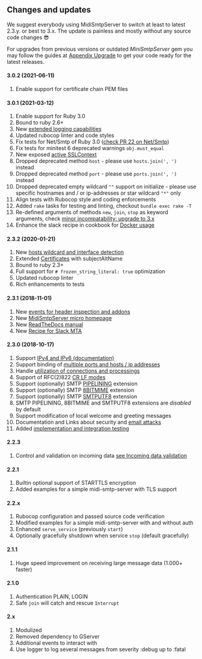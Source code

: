 ## Changes and updates

We suggest everybody using MidiSmtpServer to switch at least to latest 2.3.y. or best to 3.x. The update is painless and mostly without any source code changes :sunglasses:

For upgrades from previous versions or outdated _MiniSmtpServer_ gem you may follow the guides at [Appendix Upgrade](https://midi-smtp-server.readthedocs.io/appendix_upgrade/) to get your code ready for the latest releases.

#### 3.0.2 (2021-06-11)

1. Enable support for certificate chain PEM files


#### 3.0.1 (2021-03-12)

1. Enable support for Ruby 3.0
2. Bound to ruby 2.6+
3. New [extended logging capabilities](https://midi-smtp-server.readthedocs.io/feature_logging/)
4. Updated rubocop linter and code styles
5. Fix tests for Net/Smtp of Ruby 3.0 ([check PR 22 on Net/Smtp](https://github.com/ruby/net-smtp/pull/22))
6. Fix tests for minitest 6 deprecated warnings `obj.must_equal`
7. New exposed [active SSLContext](https://midi-smtp-server.readthedocs.io/feature_encryption/#expose-active-sslcontext)
8. Dropped deprecated method `host` - please use `hosts.join(', ')` instead
9. Dropped deprecated method `port` - please use `ports.join(', ')` instead
10. Dropped deprecated empty wildcard `""` support on initialize - please use specific hostnames and / or ip-addresses or star wildcard `"*"` only
11. Align tests with Rubocop style and coding enforcements
12. Added `rake` tasks for testing and linting, checkout `bundle exec rake -T`
13. Re-defined arguments of methods `new`, `join`, `stop` as keyword arguments, check [minor incompatability: upgrade to 3.x](https://midi-smtp-server.readthedocs.io/appendix_upgrade/#upgrade-to-3x)
14. Enhance the slack recipe in cookbook for [Docker usage](https://github.com/4commerce-technologies-AG/midi-smtp-server/tree/master/cookbook/recipe-slack)


#### 2.3.2 (2020-01-21)

1. New [hosts wildcard and interface detection](https://midi-smtp-server.readthedocs.io/instantiate/#hosts-wildcard-interface-detection)
2. Extended [Certificates](https://midi-smtp-server.readthedocs.io/feature_encryption/#certificates) with subjectAltName
3. Bound to ruby 2.3+
4. Full support for `# frozen_string_literal: true` optimization
5. Updated rubocop linter
6. Rich enhancements to tests


#### 2.3.1 (2018-11-01)

1. New [events for header inspection and addons](https://midi-smtp-server.readthedocs.io/using_events/#adding-and-testing-headers)
2. New [MidiSmtpServer micro homepage](https://4commerce-technologies-ag.github.io/midi-smtp-server/)
3. New [ReadTheDocs manual](https://midi-smtp-server.readthedocs.io/)
4. New [Recipe for Slack MTA](https://midi-smtp-server.readthedocs.io/cookbook_recipe_slack_mta/)


#### 2.3.0 (2018-10-17)

1. Support [IPv4 and IPv6 (documentation)](https://midi-smtp-server.readthedocs.io/instantiate/#ipv4-and-ipv6-ready)
2. Support binding of [multiple ports and hosts / ip addresses](https://midi-smtp-server.readthedocs.io/instantiate/#ports-and-addresses)
3. Handle [utilization of connections and processings](https://midi-smtp-server.readthedocs.io/feature_utilization/)
4. Support of RFC(2)822 [CR LF modes](https://midi-smtp-server.readthedocs.io/feature_cr_lf_modes/)
5. Support (optionally) SMTP [PIPELINING](https://tools.ietf.org/html/rfc2920) extension
6. Support (optionally) SMTP [8BITMIME](https://midi-smtp-server.readthedocs.io/feature_8bitmime_smtputf8/) extension
7. Support (optionally) SMTP [SMTPUTF8](https://midi-smtp-server.readthedocs.io/feature_8bitmime_smtputf8/) extension
8. SMTP PIPELINING, 8BITMIME and SMTPUTF8 extensions are _disabled_ by default
9. Support modification of local welcome and greeting messages
10. Documentation and Links about security and [email attacks](https://midi-smtp-server.readthedocs.io/appendix_security/#attacks-on-email-communication)
11. Added [implementation and integration testing](https://github.com/4commerce-technologies-AG/midi-smtp-server#reliable-code)


#### 2.2.3

1. Control and validation on incoming data [see Incoming data validation](https://midi-smtp-server.readthedocs.io/using_events/#incoming-data-validation)


#### 2.2.1

1. Builtin optional support of STARTTLS encryption
2. Added examples for a simple midi-smtp-server with TLS support


#### 2.2.x

1. Rubocop configuration and passed source code verification
2. Modified examples for a simple midi-smtp-server with and without auth
3. Enhanced `serve_service` (previously `start`)
4. Optionally gracefully shutdown when service `stop` (default gracefully)


#### 2.1.1

1. Huge speed improvement on receiving large message data (1.000+ faster)


#### 2.1.0

1. Authentication PLAIN, LOGIN
2. Safe `join` will catch and rescue `Interrupt`


#### 2.x

1. Modulized
2. Removed dependency to GServer
3. Additional events to interact with
4. Use logger to log several messages from severity :debug up to :fatal

<br>
